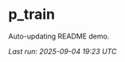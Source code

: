 # p_train

Auto-updating README demo.

<!--START_SECTION:status-->
_Last run: 2025-09-04 19:23 UTC_
<!--END_SECTION:status-->






























































































































































































































































































































